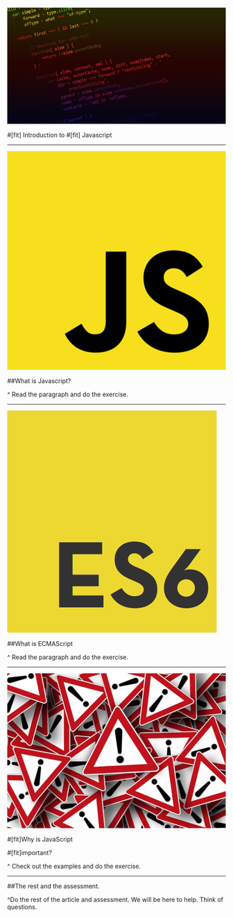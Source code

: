 ![](img/js_code.jpg)

#[fit] Introduction to 
#[fit] Javascript

---

![right](img/js-logi.png)

##What is Javascript?

^ Read the paragraph and do the exercise.

---

![right](img/es6.png)

##What is ECMAScript

^ Read the paragraph and do the exercise.

---

![](img/important.jpg)

#[fit]Why is JavaScript 

#[fit]important?

^ Check out the examples and do the exercise.

---

##The rest and the assessment.

^Do the rest of the article and assessment.  We will be here to help.  Think of questions.

